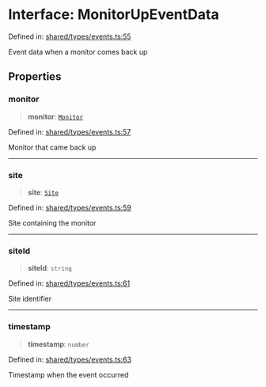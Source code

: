 # Interface: MonitorUpEventData

Defined in: [shared/types/events.ts:55](https://github.com/Nick2bad4u/Uptime-Watcher/blob/3cce0c3b352c8390536ca3c7399ece50a05faf18/shared/types/events.ts#L55)

Event data when a monitor comes back up

## Properties

### monitor

> **monitor**: [`Monitor`](../../interfaces/Monitor.md)

Defined in: [shared/types/events.ts:57](https://github.com/Nick2bad4u/Uptime-Watcher/blob/3cce0c3b352c8390536ca3c7399ece50a05faf18/shared/types/events.ts#L57)

Monitor that came back up

***

### site

> **site**: [`Site`](../../interfaces/Site.md)

Defined in: [shared/types/events.ts:59](https://github.com/Nick2bad4u/Uptime-Watcher/blob/3cce0c3b352c8390536ca3c7399ece50a05faf18/shared/types/events.ts#L59)

Site containing the monitor

***

### siteId

> **siteId**: `string`

Defined in: [shared/types/events.ts:61](https://github.com/Nick2bad4u/Uptime-Watcher/blob/3cce0c3b352c8390536ca3c7399ece50a05faf18/shared/types/events.ts#L61)

Site identifier

***

### timestamp

> **timestamp**: `number`

Defined in: [shared/types/events.ts:63](https://github.com/Nick2bad4u/Uptime-Watcher/blob/3cce0c3b352c8390536ca3c7399ece50a05faf18/shared/types/events.ts#L63)

Timestamp when the event occurred
